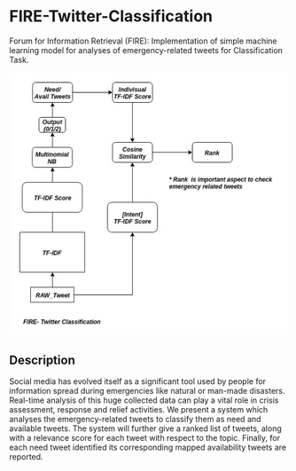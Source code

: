 # FIRE-Twitter-Classification
Forum for Information Retrieval (FIRE): Implementation of simple machine learning model for analyses of emergency-related tweets for Classification Task.


<p align="center">
  <img src="https://github.com/Shandilya21/FIRE-Twitter-Classification/blob/master/Tweet_classification.jpg" alt="Tweet_Classification"/>
</p>


## Description 
Social media has evolved itself as a significant tool used by people for information spread during emergencies like natural or man-made disasters. Real-time analysis of this huge collected data can play a vital role in crisis assessment, response and relief activities. We present a system which analyses the emergency-related tweets to classify them as need and available tweets. The system will further give a ranked list of tweets, along with a relevance score for each tweet with respect to the topic. Finally, for each need tweet identified its corresponding mapped availability tweets are reported.
